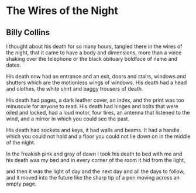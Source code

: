 # The Wires of the Night
## Billy Collins
I thought about his death for so many hours,
tangled there in the wires of the night,
that it came to have a body and dimensions,
more than a voice shaking over the telephone
or the black obituary boldface of name and dates.

His death now had an entrance and an exit,
doors and stairs,
windows and shutters which are the motionless wings
of windows. His death had a head and clothes,
the white shirt and baggy trousers of death.

His death had pages, a dark leather cover, an index,
and the print was too minuscule for anyone to read.
His death had hinges and bolts that were oiled
and locked,
had a loud motor, four tires, an antenna that listened
to the wind, and a mirror in which you could see the past.

His death had sockets and keys, it had walls and beams.
It had a handle which you could not hold and a floor
you could not lie down on in the middle of the night.

In the freakish pink and gray of dawn I took
his death to bed with me and his death was my bed
and in every corner of the room it hid from the light,

and then it was the light of day and the next day
and all the days to follow, and it moved into the future
like the sharp tip of a pen moving across an empty page.